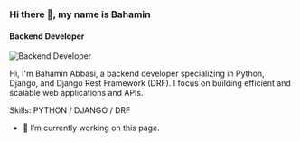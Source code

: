 ### Hi there 👋, my name is Bahamin
#### Backend Developer
![Backend Developer](https://arturssmirnovs.github.io/github-profile-readme-generator/images/banner.png)

Hi, I'm Bahamin Abbasi, a backend developer specializing in Python, Django, and Django Rest Framework (DRF). I focus on building efficient and scalable web applications and APIs.

Skills: PYTHON / DJANGO / DRF

- 🔭 I’m currently working on this page. 




